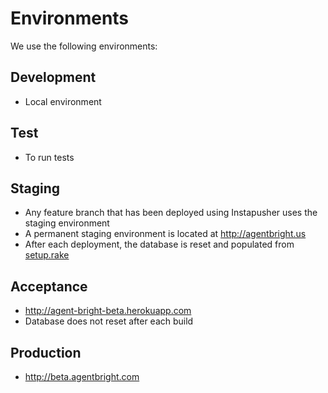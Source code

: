 Environments
============

We use the following environments:

Development
-----------
* Local environment

Test
----
* To run tests

Staging
-------
* Any feature branch that has been deployed using Instapusher uses the staging
  environment
* A permanent staging environment is located at http://agentbright.us
* After each deployment, the database is reset and populated from [setup.rake](https://github.com/agentbright/agent-bright/blob/master/lib/tasks/setup.rake)

Acceptance
----------
* http://agent-bright-beta.herokuapp.com
* Database does not reset after each build

Production
----------
* http://beta.agentbright.com
